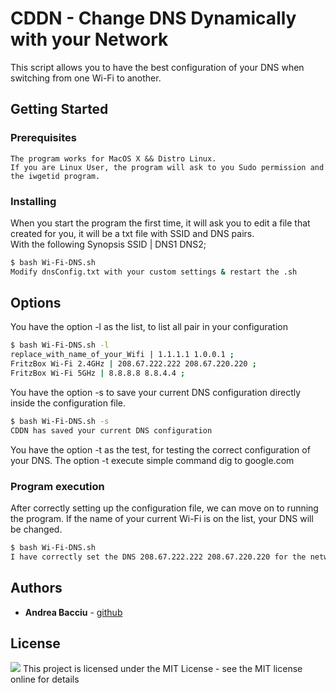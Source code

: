 # CDDN - Change DNS Dynamically with your Network

This script allows you to have the best configuration of your DNS when switching from one Wi-Fi to another.
## Getting Started

### Prerequisites
```
The program works for MacOS X && Distro Linux.
If you are Linux User, the program will ask to you Sudo permission and the iwgetid program.
```

### Installing
When you start the program the first time, it will ask you to edit a file that created for you, it will be a txt file with SSID and DNS pairs.
<br>With the following Synopsis
SSID | DNS1 DNS2;
```sh
$ bash Wi-Fi-DNS.sh
Modify dnsConfig.txt with your custom settings & restart the .sh
```
## Options
You have the option -l as the list, to list all pair in your configuration
```sh
$ bash Wi-Fi-DNS.sh -l
replace_with_name_of_your_Wifi | 1.1.1.1 1.0.0.1 ;
FritzBox Wi-Fi 2.4GHz | 208.67.222.222 208.67.220.220 ;
FritzBox Wi-Fi 5GHz | 8.8.8.8 8.8.4.4 ;
```
You have the option -s to save your current DNS configuration directly inside the configuration file.
```sh
$ bash Wi-Fi-DNS.sh -s
CDDN has saved your current DNS configuration
```
You have the option -t as the test, for testing the correct configuration of your DNS.
The option -t execute simple command dig to google.com

### Program execution

After correctly setting up the configuration file, we can move on to running the program.
If the name of your current Wi-Fi is on the list, your DNS will be changed.
```sh
$ bash Wi-Fi-DNS.sh
I have correctly set the DNS 208.67.222.222 208.67.220.220 for the network with the SSID FritzBox Wi-Fi 2.4GHz
```

## Authors

* **Andrea Bacciu**  - [github](https://github.com/andreabac3)

## License
[![](https://img.shields.io/npm/l/unique-names-generator.svg)](https://github.com/andreasonny83/unique-names-generator/blob/master/LICENSE)
This project is licensed under the MIT License - see the MIT license online for details
